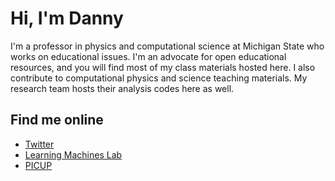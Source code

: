 # Hi, I'm Danny

I'm a professor in physics and computational science at Michigan State who works on educational issues. I'm an advocate for open educational resources, and you will find most of my class materials hosted here. I also contribute to computational physics and science teaching materials. My research team hosts their analysis codes here as well.

## Find me online

* [Twitter](https://twitter.com/physicistdanny)
* [Learning Machines Lab](https://github.com/learningmachineslab)
* [PICUP](http://gopicup.org)
